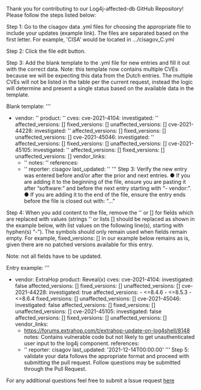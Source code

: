Thank you for contributing to our Log4j-affected-db GitHub Repository! Please follow the steps listed below:

Step 1: Go to the cisagov data .yml files for choosing the appropriate file to include your updates (example link). The files are separated based on the first letter. For example, 'CISA' would be located in .../cisagov_C.yml

Step 2: Click the file edit button.

Step 3: Add the blank template to the .yml file for new entries and fill it out with the correct data. Note: this template now contains multiple CVEs because we will be expecting this data from the Dutch entries. The multiple CVEs will not be listed in the table per the current request, instead the logic will determine and present a single status based on the available data in the template. 

Blank template:
'''
- vendor: ''
  product: ''
  cves:
    cve-2021-4104:
      investigated: ''
      affected_versions: []
      fixed_versions: []
      unaffected_versions: []
    cve-2021-44228:
      investigated: ''
      affected_versions: []
      fixed_versions: []
      unaffected_versions: []
    cve-2021-45046:
      investigated: ''
      affected_versions: []
      fixed_versions: []
      unaffected_versions: []
    cve-2021-45105:
      investigated: ''
      affected_versions: []
      fixed_versions: []
      unaffected_versions: []
  vendor_links:
  - ''
  notes: ''
  references:
  - ''
  reporter: cisagov
  last_updated: ''
'''
Step 3: Verify the new entry was entered before and/or after the prior and next entries.
●	If you are adding it to the beginning of the file, ensure you are pasting it after “software:” and before the next entry starting with “- vendor:”.
●	If you are adding it to the end of the file, ensure the entry ends before the file is closed out with: “...”

Step 4: When you add content to the file, remove the '' or [] for fields which are replaced with values (strings '' or lists [] should be replaced as shown in the example below, with list values on the following line(s), starting with hyphen(s) “-”). The symbols should only remain used when fields remain empty. For example, fixed_versions: [] in our example below remains as is, given there are no patched versions available for this entry.

Note: not all fields have to be updated.

Entry example:
'''
- vendor: ExtraHop
  product: Reveal(x)
  cves:
    cve-2021-4104:
      investigated: false
      affected_versions: []
      fixed_versions: []
      unaffected_versions: []
    cve-2021-44228:
      investigated: true
      affected_versions:
      - <=8.4.6
      - <=8.5.3
      - <=8.6.4
      fixed_versions: []
      unaffected_versions: []
    cve-2021-45046:
      investigated: false
      affected_versions: []
      fixed_versions: []
      unaffected_versions: []
    cve-2021-45105:
      investigated: false
      affected_versions: []
      fixed_versions: []
      unaffected_versions: []
  vendor_links:
  - https://forums.extrahop.com/t/extrahop-update-on-log4shell/8148
  notes: Contains vulnerable code but not likely to get
  unauthenticated user input to the log4j component.
  references:
  - ''
  reporter: cisagov
  last_updated: '2021-12-14T00:00:00'
'''
Step 5: validate your data follows the appropriate format and proceed with submitting the pull request. Follow questions may be submitted through the Pull Request. 

For any additional questions feel free to submit a Issue request [here](https://github.com/cisagov/log4j-affected-db/issues)
